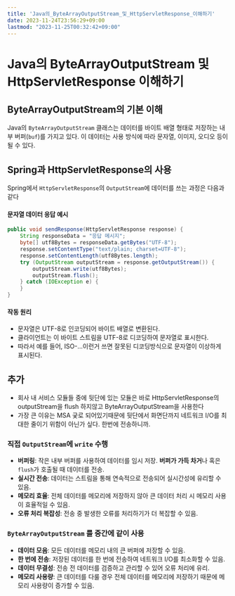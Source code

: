 ```yaml
---
title: 'Java의_ByteArrayOutputStream_및_HttpServletResponse_이해하기'
date: 2023-11-24T23:56:29+09:00
lastmod: "2023-11-25T00:32:42+09:00"
---
```


# Java의 ByteArrayOutputStream 및 HttpServletResponse 이해하기

## ByteArrayOutputStream의 기본 이해
Java의 `ByteArrayOutputStream` 클래스는 데이터를 바이트 배열 형태로 저장하는 내부 버퍼(`buf`)를 가지고 있다. 이 데이터는 사용 방식에 따라 문자열, 이미지, 오디오 등이 될 수 있다.      

## Spring과 HttpServletResponse의 사용

Spring에서 `HttpServletResponse`의 `OutputStream`에 데이터를 쓰는 과정은 다음과 같다

#### 문자열 데이터 응답 예시
```java
public void sendResponse(HttpServletResponse response) {
    String responseData = "응답 메시지";
    byte[] utf8Bytes = responseData.getBytes("UTF-8");
    response.setContentType("text/plain; charset=UTF-8");
    response.setContentLength(utf8Bytes.length);
    try (OutputStream outputStream = response.getOutputStream()) {
        outputStream.write(utf8Bytes);
        outputStream.flush();
    } catch (IOException e) {
    }
}
```

#### 작동 원리
- 문자열은 UTF-8로 인코딩되어 바이트 배열로 변환된다.
- 클라이언트는 이 바이트 스트림을 UTF-8로 디코딩하여 문자열로 표시한다.
- 따라서 예를 들어, ISO-...이런거 쓰면 잘못된 디코딩방식으로 문자열이 이상하게 표시된다. 

## 추가

- 회사 내 서비스 모듈들 중에 뒷단에 있는 모듈은 바로 HttpServletResponse의 outputStream을 flush 하지않고 ByteArrayOutputStream을 사용한다
- 가장 큰 이유는 MSA 궂로 되어있기때문에 뒷단에서 화면단까지 네트워크 I/O를 최대한 줄이기 위함이 아닌가 싶다. 한번에 전송하니까.

### 직접 `OutputStream`에 `write` 수행
- **버퍼링**: 작은 내부 버퍼를 사용하여 데이터를 임시 저장. **버퍼가 가득 차거**나 혹은 `flush`가 호출될 때 데이터를 전송.
- **실시간 전송**: 데이터는 스트림을 통해 연속적으로 전송되어 실시간성에 유리할 수 있음.
- **메모리 효율**: 전체 데이터를 메모리에 저장하지 않아 큰 데이터 처리 시 메모리 사용이 효율적일 수 있음.
- **오류 처리 복잡성**: 전송 중 발생한 오류를 처리하기가 더 복잡할 수 있음.

### `ByteArrayOutputStream` 를 중간에 같이 사용
- **데이터 모음**: 모든 데이터를 메모리 내의 큰 버퍼에 저장할 수 있음.
- **한 번에 전송**: 저장된 데이터를 한 번에 전송하여 네트워크 I/O를 최소화할 수 있음.
- **데이터 무결성**: 전송 전 데이터를 검증하고 관리할 수 있어 오류 처리에 유리.
- **메모리 사용량**: 큰 데이터를 다룰 경우 전체 데이터를 메모리에 저장하기 때문에 메모리 사용량이 증가할 수 있음.